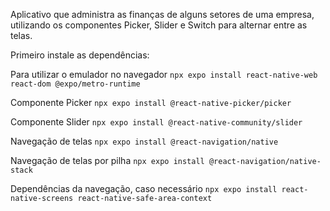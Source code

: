 Aplicativo que administra as finanças de alguns setores de uma empresa, utilizando os componentes Picker, Slider e Switch para alternar entre as telas.

Primeiro instale as dependências:

Para utilizar o emulador no navegador
``npx expo install react-native-web react-dom @expo/metro-runtime``

Componente Picker
``npx expo install @react-native-picker/picker``

Componente Slider
``npx expo install @react-native-community/slider``

Navegação de telas
``npx expo install @react-navigation/native``

Navegação de telas por pilha
``npx expo install @react-navigation/native-stack``

Dependências da navegação, caso necessário
``npx expo install react-native-screens react-native-safe-area-context``
